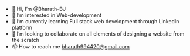 - 👋 Hi, I’m @Bharath-BJ
- 👀 I’m interested in Web-development
- 🌱 I’m currently learning Full stack web development through LinkedIn platform
- 💞️ I’m looking to collaborate on all elements of designing a website from the scratch
- 📫 How to reach me bharath994420@gmail.com

<!---
Bharath-BJ/Bharath-BJ is a ✨ special ✨ repository because its `README.md` (this file) appears on your GitHub profile.
You can click the Preview link to take a look at your changes.
--->
